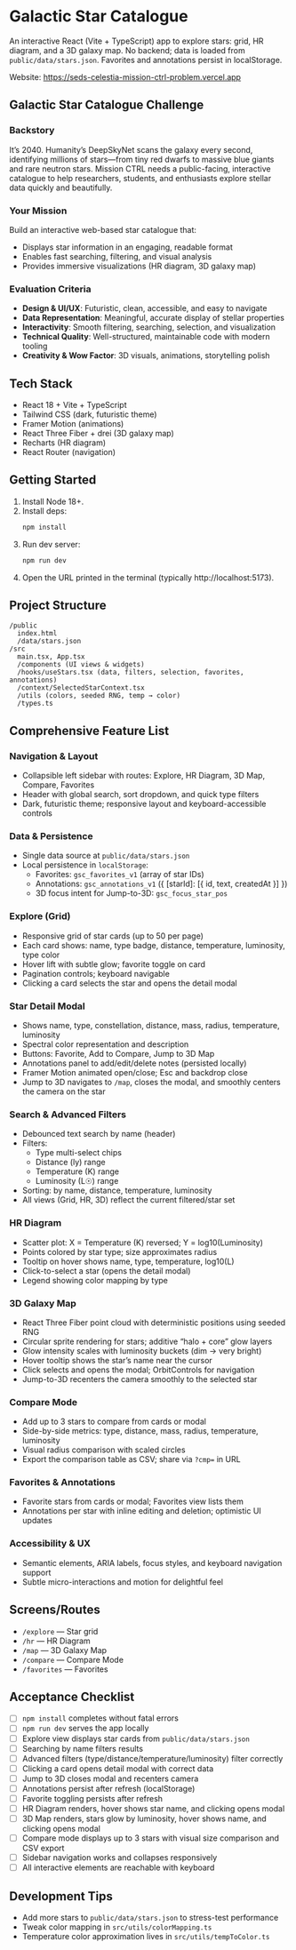 # Galactic Star Catalogue 

An interactive React (Vite + TypeScript) app to explore stars: grid, HR diagram, and a 3D galaxy map. No backend; data is loaded from `public/data/stars.json`. Favorites and annotations persist in localStorage.

Website: https://seds-celestia-mission-ctrl-problem.vercel.app

## Galactic Star Catalogue Challenge
### Backstory
It’s 2040. Humanity’s DeepSkyNet scans the galaxy every second, identifying millions of stars—from tiny red dwarfs to massive blue giants and rare neutron stars. Mission CTRL needs a public-facing, interactive catalogue to help researchers, students, and enthusiasts explore stellar data quickly and beautifully.

### Your Mission
Build an interactive web-based star catalogue that:
- Displays star information in an engaging, readable format
- Enables fast searching, filtering, and visual analysis
- Provides immersive visualizations (HR diagram, 3D galaxy map)

### Evaluation Criteria
- **Design & UI/UX**: Futuristic, clean, accessible, and easy to navigate
- **Data Representation**: Meaningful, accurate display of stellar properties
- **Interactivity**: Smooth filtering, searching, selection, and visualization
- **Technical Quality**: Well-structured, maintainable code with modern tooling
- **Creativity & Wow Factor**: 3D visuals, animations, storytelling polish

## Tech Stack
- React 18 + Vite + TypeScript
- Tailwind CSS (dark, futuristic theme)
- Framer Motion (animations)
- React Three Fiber + drei (3D galaxy map)
- Recharts (HR diagram)
- React Router (navigation)

## Getting Started
1. Install Node 18+.
2. Install deps:
   ```bash
   npm install
   ```
3. Run dev server:
   ```bash
   npm run dev
   ```
4. Open the URL printed in the terminal (typically http://localhost:5173).

## Project Structure
```
/public
  index.html
  /data/stars.json
/src
  main.tsx, App.tsx
  /components (UI views & widgets)
  /hooks/useStars.tsx (data, filters, selection, favorites, annotations)
  /context/SelectedStarContext.tsx
  /utils (colors, seeded RNG, temp → color)
  /types.ts
```

## Comprehensive Feature List
### Navigation & Layout
- Collapsible left sidebar with routes: Explore, HR Diagram, 3D Map, Compare, Favorites
- Header with global search, sort dropdown, and quick type filters
- Dark, futuristic theme; responsive layout and keyboard-accessible controls

### Data & Persistence
- Single data source at `public/data/stars.json`
- Local persistence in `localStorage`:
  - Favorites: `gsc_favorites_v1` (array of star IDs)
  - Annotations: `gsc_annotations_v1` ({ [starId]: [{ id, text, createdAt }] })
  - 3D focus intent for Jump-to-3D: `gsc_focus_star_pos`

### Explore (Grid)
- Responsive grid of star cards (up to 50 per page)
- Each card shows: name, type badge, distance, temperature, luminosity, type color
- Hover lift with subtle glow; favorite toggle on card
- Pagination controls; keyboard navigable
- Clicking a card selects the star and opens the detail modal

### Star Detail Modal
- Shows name, type, constellation, distance, mass, radius, temperature, luminosity
- Spectral color representation and description
- Buttons: Favorite, Add to Compare, Jump to 3D Map
- Annotations panel to add/edit/delete notes (persisted locally)
- Framer Motion animated open/close; Esc and backdrop close
- Jump to 3D navigates to `/map`, closes the modal, and smoothly centers the camera on the star

### Search & Advanced Filters
- Debounced text search by name (header)
- Filters:
  - Type multi-select chips
  - Distance (ly) range
  - Temperature (K) range
  - Luminosity (L☉) range
- Sorting: by name, distance, temperature, luminosity
- All views (Grid, HR, 3D) reflect the current filtered/star set

### HR Diagram
- Scatter plot: X = Temperature (K) reversed; Y = log10(Luminosity)
- Points colored by star type; size approximates radius
- Tooltip on hover shows name, type, temperature, log10(L)
- Click-to-select a star (opens the detail modal)
- Legend showing color mapping by type

### 3D Galaxy Map
- React Three Fiber point cloud with deterministic positions using seeded RNG
- Circular sprite rendering for stars; additive “halo + core” glow layers
- Glow intensity scales with luminosity buckets (dim → very bright)
- Hover tooltip shows the star’s name near the cursor
- Click selects and opens the modal; OrbitControls for navigation
- Jump-to-3D recenters the camera smoothly to the selected star

### Compare Mode
- Add up to 3 stars to compare from cards or modal
- Side-by-side metrics: type, distance, mass, radius, temperature, luminosity
- Visual radius comparison with scaled circles
- Export the comparison table as CSV; share via `?cmp=` in URL

### Favorites & Annotations
- Favorite stars from cards or modal; Favorites view lists them
- Annotations per star with inline editing and deletion; optimistic UI updates

### Accessibility & UX
- Semantic elements, ARIA labels, focus styles, and keyboard navigation support
- Subtle micro-interactions and motion for delightful feel

## Screens/Routes
- `/explore` — Star grid
- `/hr` — HR Diagram
- `/map` — 3D Galaxy Map
- `/compare` — Compare Mode
- `/favorites` — Favorites

## Acceptance Checklist
- [ ] `npm install` completes without fatal errors
- [ ] `npm run dev` serves the app locally
- [ ] Explore view displays star cards from `public/data/stars.json`
- [ ] Searching by name filters results
- [ ] Advanced filters (type/distance/temperature/luminosity) filter correctly
- [ ] Clicking a card opens detail modal with correct data
- [ ] Jump to 3D closes modal and recenters camera
- [ ] Annotations persist after refresh (localStorage)
- [ ] Favorite toggling persists after refresh
- [ ] HR Diagram renders, hover shows star name, and clicking opens modal
- [ ] 3D Map renders, stars glow by luminosity, hover shows name, and clicking opens modal
- [ ] Compare mode displays up to 3 stars with visual size comparison and CSV export
- [ ] Sidebar navigation works and collapses responsively
- [ ] All interactive elements are reachable with keyboard

## Development Tips
- Add more stars to `public/data/stars.json` to stress-test performance
- Tweak color mapping in `src/utils/colorMapping.ts`
- Temperature color approximation lives in `src/utils/tempToColor.ts`
